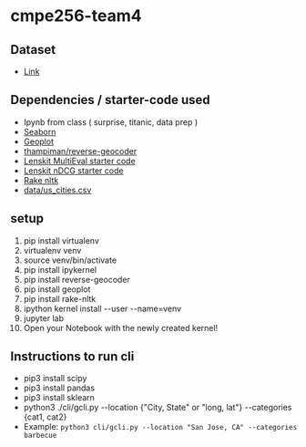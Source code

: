 # cmpe256-team4

## Dataset
- [Link](https://cseweb.ucsd.edu/~jmcauley/datasets.html#google_local)

## Dependencies / starter-code used
- Ipynb from class ( surprise, titanic, data prep )
- [Seaborn](https://seaborn.pydata.org/tutorial.html)
- [Geoplot](https://residentmario.github.io/geoplot/quickstart/quickstart.html)
- [thampiman/reverse-geocoder](https://github.com/thampiman/reverse-geocoder)
- [Lenskit MultiEval starter code](https://github.com/lenskit/lkpy/blob/master/examples/MultiEval.ipynb)
- [Lenskit nDCG starter code](https://lkpy.lenskit.org/en/latest/GettingStarted.html)
- [Rake nltk](https://pypi.org/project/rake-nltk/)
- [data/us_cities.csv](https://github.com/kelvins/US-Cities-Database)

## setup
1. pip install virtualenv
2. virtualenv venv
3. source venv/bin/activate
4. pip install ipykernel
5. pip install reverse-geocoder
6. pip install geoplot
7. pip install rake-nltk
8. ipython kernel install --user --name=venv
9. jupyter lab
10. Open your Notebook with the newly created kernel!

## Instructions to run cli
- pip3 install scipy
- pip3 install pandas
- pip3 install sklearn
- python3 ./cli/gcli.py --location {"City, State" or "long, lat"} --categories {cat1, cat2}
- Example: `python3 cli/gcli.py --location "San Jose, CA" --categories barbecue`
